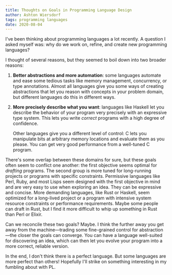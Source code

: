 ```yaml
---
title: Thoughts on Goals in Programming Language Design
author: Ashton Wiersdorf
tags: programming languages
date: 2020-08-04
---
```


I've been thinking about programming languages a lot recently. A question I asked myself was: why do we work on, refine, and create new programming languages?

I thought of several reasons, but they seemed to boil down into two broader reasons:

 1. **Better abstractions and more automation**: some languages automate and ease some tedious tasks like memory management, concurrency, or type annotations. Almost all languages give you some ways of creating abstractions that let you reason with concepts in your problem domain, but different languages do this in different ways.

 2. **More precisely describe what you want**: languages like Haskell let you describe the behavior of your program very precisely with an expressive type system. This lets you write *correct* programs with a high degree of confidence.

    Other languages give you a different level of control: C lets you manipulate bits at arbitrary memory locations and evaluate them as you please. You can get very good performance from a well-tuned C program.

There's some overlap between these domains for sure, but these goals often seem to conflict one another: the first objective seems optimal for *drafting* programs. The second group is more tuned for long-running projects or programs with specific constraints. Permissive languages like Perl, Ruby, and most Lisps seem designed with the first objective in mind and are very easy to use when exploring an idea. They can be expressive and concise. More demanding languages, like Rust or Haskell, seem optimized for a long-lived project or a program with intensive system resource constraints or performance requirements. Maybe some people can draft in Rust, but I find it more difficult to whip up something in Rust than Perl or Elixir.

Can we reconcile these two goals? Maybe. I think the further away you get away from the machine—trading some fine-grained control for abstraction—the closer the goals can converge. You can have a language well-suited for discovering an idea, which can then let you evolve your program into a more correct, reliable version.

In the end, I don't think there is a perfect language. But some languages are more perfect than others! Hopefully I'll strike on something interesting in my fumbling about with PL.
